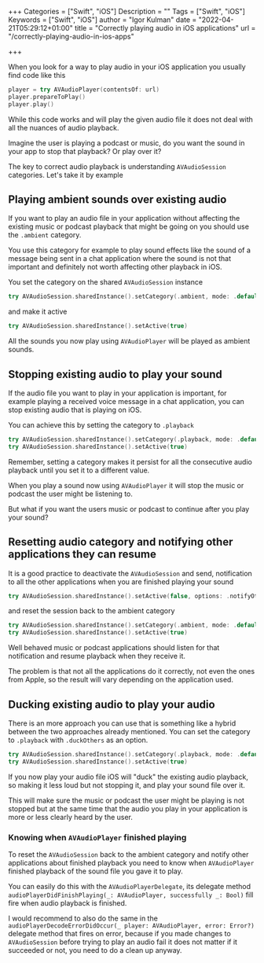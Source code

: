 +++
Categories = ["Swift", "iOS"]
Description = ""
Tags = ["Swift", "iOS"]
Keywords = ["Swift", "iOS"]
author = "Igor Kulman"
date = "2022-04-21T05:29:12+01:00"
title = "Correctly playing audio in iOS applications"
url = "/correctly-playing-audio-in-ios-apps"

+++

When you look for a way to play audio in your iOS application you usually find code like this

```swift
player = try AVAudioPlayer(contentsOf: url)
player.prepareToPlay()
player.play()
```

While this code works and will play the given audio file it does not deal with all the nuances of audio playback. 

Imagine the user is playing a podcast or music, do you want the sound in your app to stop that playback? Or play over it? 

The key to correct audio playback is understanding `AVAudioSession` categories. Let's take it by example

## Playing ambient sounds over existing audio

If you want to play an audio file in your application without affecting the existing music or podcast playback that might be going on you should use the `.ambient` category. 

You use this category for example to play sound effects like the sound of a message being sent in a chat application where the sound is not that important and definitely not worth affecting other playback in iOS.

You set the category on the shared `AVAudioSession` instance

```swift
try AVAudioSession.sharedInstance().setCategory(.ambient, mode: .default)
```

and make it active

```swift
try AVAudioSession.sharedInstance().setActive(true)
```

All the sounds you now play using `AVAudioPlayer` will be played as ambient sounds.

## Stopping existing audio to play your sound

If the audio file you want to play in your application is important, for example playing a received voice message in a chat application, you can stop existing audio that is playing on iOS.

You can achieve this by setting the category to `.playback` 

```swift
try AVAudioSession.sharedInstance().setCategory(.playback, mode: .default)
try AVAudioSession.sharedInstance().setActive(true)
```

Remember, setting a category makes it persist for all the consecutive audio playback until you set it to a different value.

When you play a sound now using `AVAudioPlayer` it will stop the music or podcast the user might be listening to.

But what if you want the users music or podcast to continue after you play your sound? 

<!--more-->

## Resetting audio category and notifying other applications they can resume

It is a good practice to deactivate the `AVAudioSession` and send, notification to all the other applications when you are finished playing your sound

```swift
try AVAudioSession.sharedInstance().setActive(false, options: .notifyOthersOnDeactivation)
```

and reset the session back to the ambient category

```swift
try AVAudioSession.sharedInstance().setCategory(.ambient, mode: .default)
try AVAudioSession.sharedInstance().setActive(true)
```

Well behaved music or podcast applications should listen for that notification and resume playback when they receive it. 

The problem is that not all the applications do it correctly, not even the ones from Apple, so the result will vary depending on the application used.

## Ducking existing audio to play your audio

There is an more approach you can use that is something like a hybrid between the two approaches already mentioned. You can set the category to `.playback` with `.duckOthers` as an option.

```swift
try AVAudioSession.sharedInstance().setCategory(.playback, mode: .default, options: [.duckOthers])
try AVAudioSession.sharedInstance().setActive(true)
```

If you now play your audio file iOS will "duck" the existing audio playback, so making it less loud but not stopping it, and play your sound file over it.

This will make sure the music or podcast the user might be playing is not stopped but at the same time that the audio you play in your application is more or less clearly heard by the user.

### Knowing when `AVAudioPlayer` finished playing

To reset the `AVAudioSession` back to the ambient category and notify other applications about finished playback you need to know when `AVAudioPlayer` finished playback of the sound file you gave it to play. 

You can easily do this with the `AVAudioPlayerDelegate`, its delegate method `audioPlayerDidFinishPlaying(_: AVAudioPlayer, successfully _: Bool)` fill fire when audio playback is finished. 

I would recommend to also do the same in the `audioPlayerDecodeErrorDidOccur(_ player: AVAudioPlayer, error: Error?)` delegate method that fires on error, because if you made changes to `AVAudioSession` before trying to play an audio fail it does not matter if it succeeded or not, you need to do a clean up anyway.